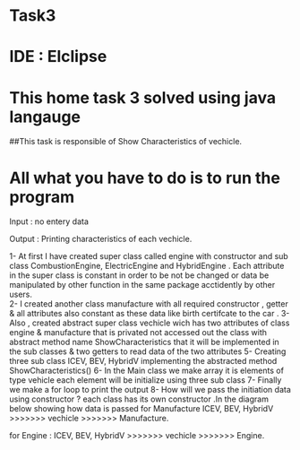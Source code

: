 # Task3
# IDE :     Elclipse
# This home task 3 solved using java langauge
##This task is responsible of Show Characteristics of vechicle.


# All what you have to do is to run the program

Input : no entery data 

Output : Printing characteristics of each vechicle.



1- At first I have created super class called engine with constructor  and sub class CombustionEngine, ElectricEngine and HybridEngine .
Each attribute in the super class is constant in order to be not be changed or data be manipulated by other function in the same package acctidently by other users.  
2- I created another class manufacture with all required constructor , getter & all attributes also constant as these data like birth certifcate to the car .
3- Also , created abstract super class vechicle wich has two attributes of class engine & manufacture that is privated not accessed out the class with abstract method name ShowCharacteristics
that it will be implemented in the sub classes & two getters to read data of the two attributes
5- Creating three sub class  ICEV, BEV, HybridV implementing the abstracted method ShowCharacteristics()
6- In the Main class we make array it is elements of type vehicle each element will be initialize using three sub class 
7- Finally we make a for loop to print the output
8- How will we pass the initiation data using constructor ? 
each class has its own constructor .In the diagram below showing how data is passed 
for Manufacture 
ICEV, BEV, HybridV >>>>>>> vechicle >>>>>>> Manufacture.

for Engine : 
ICEV, BEV, HybridV >>>>>>> vechicle >>>>>>> Engine.
